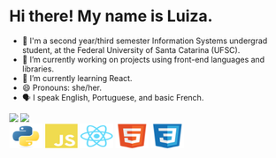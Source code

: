 <h1>Hi there! My name is Luiza.</h1>

  - 💬 I'm a second year/third semester Information Systems undergrad student, at the Federal University of Santa Catarina (UFSC).
  - 🔭 I’m currently working on projects using front-end languages and libraries.
  - 🌱 I’m currently learning React.
  - 😄 Pronouns: she/her.
  - 🗣️ I speak English, Portuguese, and basic French.
  
  <div>
    <img height="160em" src="https://github-readme-stats.vercel.app/api?username=luizamedeiros&custom_title=My%20GitHub%20Stats%0A%0A&theme=tokyonight">
    <img height="160em" src="https://github-readme-stats.vercel.app/api/top-langs/?username=luizamedeiros&count_private=true&show_icons=true&langs_count=4&custom_title=My%20Most%20Used%20Languages%0A%0A&theme=tokyonight&layout=compact">
   </div>
  <div style="display: inline-block">
    <img align="center" height="45" width ="60" src="https://raw.githubusercontent.com/devicons/devicon/master/icons/python/python-original.svg">
    <img align="center" height="45" width ="60" src="https://raw.githubusercontent.com/devicons/devicon/master/icons/javascript/javascript-plain.svg">
    <img align="center" height="45" width ="60" src="https://raw.githubusercontent.com/devicons/devicon/master/icons/react/react-original.svg">
    <img align="center" height="45" width ="60" src="https://raw.githubusercontent.com/devicons/devicon/master/icons/html5/html5-original.svg">
    <img align="center" height="45" width ="60" src="https://raw.githubusercontent.com/devicons/devicon/master/icons/css3/css3-original.svg">
  </div>
